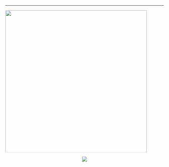 <hr>

<a href="https://github.com/sidarduygu">
<img align="center" src="https://github-readme-stats.vercel.app/api/top-langs/?username=sidarduygu&layout=compact&theme=dark&show_icons=true" width="450">
</a>

<p align="center">
  <img alig src="https://github-profile-trophy.vercel.app/?username=sidarduygu&column=8&rank=SSS,SS,S,AAA,AA,A,B,C" />
</p>
